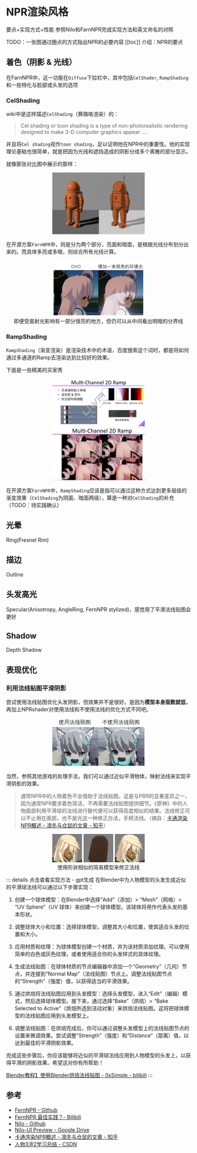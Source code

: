 # NPR渲染风格

要点+实现方式+性能
参照Nilo和FarnNPR完成实现方法和英文命名的对照

TODO：一张图通过圈点的方式指出NPR的必要内容
[[toc]]
介绍：NPR的要点

## 着色（阴影 & 光线）

在FarnNPR中，这一功能在`Diffuse`下拉栏中，其中包括`CelShader`, `RampShading`和一些特化与脸部或头发的选项

### CelShading

wiki中是这样描述`CelShading`（赛璐珞渲染）的：
> Cel shading or toon shading is a type of non-photorealistic rendering designed to make 3-D computer graphics appear ....

并且将`Cel shading`视作`toon shading`，足以证明他在NPR中的重要性。他的实现理论基础也很简单，就是把因为光线和遮挡造成的阴影分成多个离散的部分显示。

就像那张对比图中展示的那样：

<center><img  width="50%" src="./../img/whatIsNPR.jpg" /></center>

在开源方案`FarnNPR`中，则是分为两个部分，亮面和暗面，是根据光线分布划分出来的。而具体多亮或多暗，则综合所有光线计算。

<center><img  width="50%" src="./../img/cel-shading.png" /></center>

<center>即便受直射光影响有一部分很亮的地方，但仍可以从中间看出明暗的分界线</center>

### RampShading

`RampShading`（渐变渲染）是渲染技术中的术语，百度搜索这个词时，都是将如何通过多通道的Ramp去渲染达到比较好的效果。

下面是一些精美的买家秀

<center><img  width="50%" src="./../img/ramp-shading-1.png" /></center>

<center><img  width="50%" src="./../img/ramp-shading-2.png" /></center>

在开源方案`FarnNPR`中，`RampShading`应该是指可以通过这种方式达到更多层级的渐变效果（`CelShading`为阴面、暗面两级），算是一种对`CelShading`的补充（TODO：待实践确认）

## 光晕

Ring(Fresnel Rim)

## 描边

Outline

## 头发高光

Specular(Anisotropy, AngleRing, FernNPR stylized)，感觉用了平滑法线贴图会更好

## Shadow

Depth Shadow

## 表现优化

### 利用法线贴图平滑阴影

尝试使用法线贴图优化头发阴影，但效果并不是很好。是因为**模型本身面数就低**，再加上NPRshader对使用法线和不使用法线的优化方式不同吧。

<center><img  width="50%" src="./../img/npr_normal_map.png" /></center>

当然，参照其他游戏的处理手法，我们可以通过近似平滑物体，映射法线来实现平滑阴影的效果。

>通常NPR中的人物着色不会借助于法线贴图，这是与PBR的显著差异之一，因为通常NPR要求着色简洁，不再需要法线贴图提供细节。《原神》中的人物面部利用平滑球的法线进行替代便可以获得高度相似的结果。法线修正可以不止用在面部，也不是光这一种修正办法，手掰法线。（摘自：[卡通渲染NPR概述 - 凛冬与仓鼠的文章 - 知乎](https://zhuanlan.zhihu.com/p/416293436)）

<center><img  width="50%" src="./../img/better_normal_hair.png" /></center>

<center>使用形状相似的简易模型来修正法线</center>

::: details 点击查看实现方法 - gpt生成
在Blender中为人物模型的头发生成近似的平滑球法线可以通过以下步骤实现：

1. 创建一个球体模型：在Blender中选择“Add”（添加）> “Mesh”（网格）> “UV Sphere”（UV 球体）来创建一个球体模型。该球体将用作代表头发的基本形状。

2. 调整球体大小和位置：选择球体模型，调整其大小和位置，使其适合头发的位置和大小。

3. 应用材质和纹理：为球体模型创建一个材质，并为该材质添加纹理。可以使用简单的白色或灰色纹理，或者使用适合你的头发样式的具体纹理。

4. 生成法线贴图：在球体材质的节点编辑器中添加一个“Geometry”（几何）节点，并连接到“Normal Map”（法线贴图）节点上。调整法线贴图节点的“Strength”（强度）值，以获得适当的平滑效果。

5. 通过烘焙将法线贴图应用到头发模型：选择头发模型，进入“Edit”（编辑）模式，然后选择球体模型。接下来，通过选择“Bake”（烘焙）> “Bake Selected to Active”（烘焙所选到活动对象）来烘焙法线贴图。这将把球体模型的法线贴图应用到头发模型上。

6. 调整法线贴图：在烘焙完成后，你可以通过调整头发模型上的法线贴图节点的设置来微调效果。尝试调整“Strength”（强度）和“Distance”（距离）值，以达到最佳的平滑阴影效果。

完成这些步骤后，你应该能够将近似的平滑球法线应用到人物模型的头发上，以获得平滑的阴影效果。希望这对你有所帮助！

[Blender教程】使用Blender烘焙法线贴图 - 0xSimple - bilibili](https://www.bilibili.com/video/BV1Nh411H7N3)
:::

## 参考
- [FernNPR - Github](https://github.com/FernRender/FernRenderCore)
- [FernNPR 最佳实践？- Bilibili](https://www.bilibili.com/video/BV19K411B787)
- [Nilo - Github](https://github.com/ColinLeung-NiloCat/UnityURPToonLitShaderExample)
- [Nilo-UI Preview - Google Drive](https://drive.google.com/drive/folders/1SlOhvqCZrDBRkSgzwW0ZIzAkDqonpa26)
- [卡通渲染NPR概述 - 凛冬与仓鼠的文章 - 知乎](https://zhuanlan.zhihu.com/p/416293436)
- [人物3渲2学习总结 - CSDN](https://blog.csdn.net/qq_45796212/article/details/124568976)
